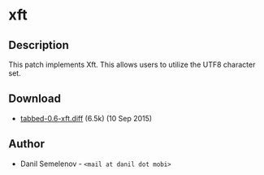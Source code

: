 xft
===

Description
-----------
This patch implements Xft. This allows users to utilize the UTF8 character set.

Download
--------
* [tabbed-0.6-xft.diff](tabbed-0.6-xft.diff) (6.5k) (10 Sep 2015)

Author
------
* Danil Semelenov - `<mail at danil dot mobi>`
